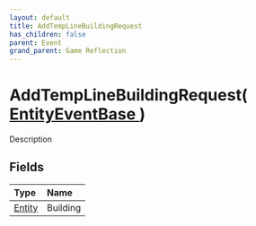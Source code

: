 ```yaml
---
layout: default
title: AddTempLineBuildingRequest
has_children: false
parent: Event
grand_parent: Game Reflection
---
```

# AddTempLineBuildingRequest( [ EntityEventBase ](/riftbreaker-wiki/docs/game-reflection/events/entity_event_base/) )
Description 

## Fields

| Type | Name |
|:----------|:--------------|
| [Entity](/riftbreaker-wiki/docs/game-reflection/classes/entity/) | Building |

